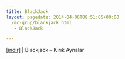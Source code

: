 ```yaml
---
title: BlackJack
layout: pagedate: 2014-04-06T08:51:05+00:00
  /mc-grup/blackjack.html
   - BlackJack

---
```

<a href="https://cloud.mail.ru/public/f4ceaa8e04fc/BlackJack%20-%20K%C4%B1r%C4%B1k%20Aynalar" target="_blank">[indir]</a> | Blackjack &#8211; Kırık Aynalar